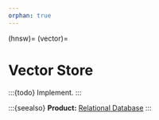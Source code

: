 ```yaml
---
orphan: true
---
```


(hnsw)=
(vector)=

# Vector Store

:::{todo} Implement.
:::


:::{seealso}
**Product:**
[Relational Database]
:::


[Relational Database]: https://cratedb.com/solutions/relational-database
